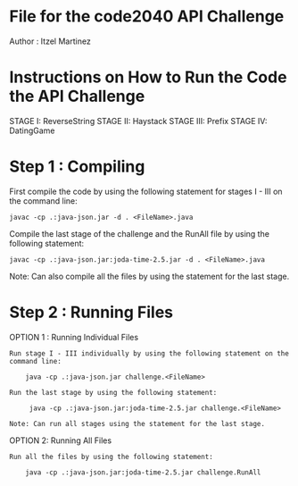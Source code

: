 File for the code2040 API Challenge
===================================
Author : Itzel Martinez

Instructions on How to Run the Code the API Challenge 
===================================================================

STAGE I: ReverseString 
STAGE II: Haystack 
STAGE III: Prefix 
STAGE IV: DatingGame 

Step 1 : Compiling
======

First compile the code by using the following statement for
stages I - III on the command line: 

	javac -cp .:java-json.jar -d . <FileName>.java

Compile the last stage of the challenge and the RunAll file by using the following statement:

	javac -cp .:java-json.jar:joda-time-2.5.jar -d . <FileName>.java 

Note: Can also compile all the files by using the statement for the last stage.


Step 2 : Running Files
======

OPTION 1 : Running Individual Files

	Run stage I - III individually by using the following statement on the command line:

		java -cp .:java-json.jar challenge.<FileName>

	Run the last stage by using the following statement:
	 
	 	 java -cp .:java-json.jar:joda-time-2.5.jar challenge.<FileName>

	Note: Can run all stages using the statement for the last stage.

 
OPTION 2: Running All Files

	Run all the files by using the following statement:

		java -cp .:java-json.jar:joda-time-2.5.jar challenge.RunAll



